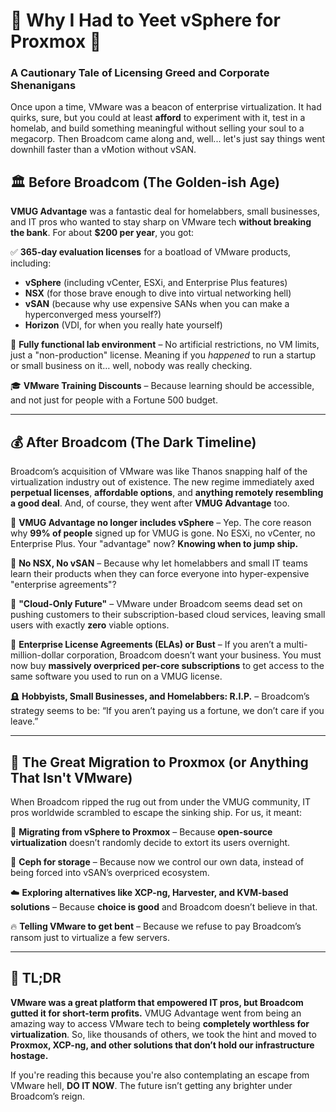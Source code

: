 # 🚨 Why I Had to Yeet vSphere for Proxmox 🚨

### A Cautionary Tale of Licensing Greed and Corporate Shenanigans

Once upon a time, VMware was a beacon of enterprise virtualization. It had quirks, sure, but you could at least **afford** to experiment with it, test in a homelab, and build something meaningful without selling your soul to a megacorp. Then Broadcom came along and, well... let's just say things went downhill faster than a vMotion without vSAN.

## 🏛️ **Before Broadcom (The Golden-ish Age)**

**VMUG Advantage** was a fantastic deal for homelabbers, small businesses, and IT pros who wanted to stay sharp on VMware tech **without breaking the bank**. For about **$200 per year**, you got:

✅ **365-day evaluation licenses** for a boatload of VMware products, including:

- **vSphere** (including vCenter, ESXi, and Enterprise Plus features)
- **NSX** (for those brave enough to dive into virtual networking hell)
- **vSAN** (because why use expensive SANs when you can make a hyperconverged mess yourself?)
- **Horizon** (VDI, for when you really hate yourself)

💾 **Fully functional lab environment** – No artificial restrictions, no VM limits, just a "non-production" license. Meaning if you _happened_ to run a startup or small business on it… well, nobody was really checking.

🎓 **VMware Training Discounts** – Because learning should be accessible, and not just for people with a Fortune 500 budget.

---

## 💰 **After Broadcom (The Dark Timeline)**

Broadcom’s acquisition of VMware was like Thanos snapping half of the virtualization industry out of existence. The new regime immediately axed **perpetual licenses**, **affordable options**, and **anything remotely resembling a good deal**. And, of course, they went after **VMUG Advantage** too.

🚫 **VMUG Advantage no longer includes vSphere** – Yep. The core reason why **99% of people** signed up for VMUG is gone. No ESXi, no vCenter, no Enterprise Plus. Your "advantage" now? **Knowing when to jump ship.**

🚫 **No NSX, No vSAN** – Because why let homelabbers and small IT teams learn their products when they can force everyone into hyper-expensive "enterprise agreements"?

🤡 **"Cloud-Only Future"** – VMware under Broadcom seems dead set on pushing customers to their subscription-based cloud services, leaving small users with exactly **zero** viable options.

💸 **Enterprise License Agreements (ELAs) or Bust** – If you aren’t a multi-million-dollar corporation, Broadcom doesn’t want your business. You must now buy **massively overpriced per-core subscriptions** to get access to the same software you used to run on a VMUG license.

🪦 **Hobbyists, Small Businesses, and Homelabbers: R.I.P.** – Broadcom’s strategy seems to be: “If you aren’t paying us a fortune, we don’t care if you leave.”

---

## 🏃 **The Great Migration to Proxmox (or Anything That Isn't VMware)**

When Broadcom ripped the rug out from under the VMUG community, IT pros worldwide scrambled to escape the sinking ship. For us, it meant:

🔄 **Migrating from vSphere to Proxmox** – Because **open-source virtualization** doesn’t randomly decide to extort its users overnight.

💾 **Ceph for storage** – Because now we control our own data, instead of being forced into vSAN’s overpriced ecosystem.

☁️ **Exploring alternatives like XCP-ng, Harvester, and KVM-based solutions** – Because **choice is good** and Broadcom doesn’t believe in that.

🔥 **Telling VMware to get bent** – Because we refuse to pay Broadcom’s ransom just to virtualize a few servers.

---

## 🚨 **TL;DR**

**VMware was a great platform that empowered IT pros, but Broadcom gutted it for short-term profits.** VMUG Advantage went from being an amazing way to access VMware tech to being **completely worthless for virtualization**. So, like thousands of others, we took the hint and moved to **Proxmox, XCP-ng, and other solutions that don’t hold our infrastructure hostage.**

If you're reading this because you're also contemplating an escape from VMware hell, **DO IT NOW**. The future isn’t getting any brighter under Broadcom’s reign.
